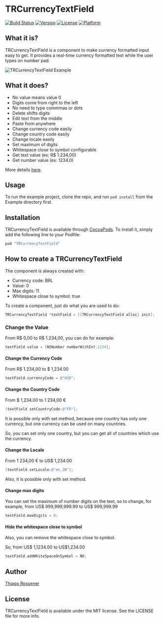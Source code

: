 # TRCurrencyTextField

[![Build Status](https://travis-ci.org/thiagoross/TRCurrencyTextField.svg?branch=master)](https://travis-ci.org/thiagoross/TRCurrencyTextField)
[![Version](https://img.shields.io/cocoapods/v/TRCurrencyTextField.svg?style=flat)](http://cocoapods.org/pods/TRCurrencyTextField)
[![License](https://img.shields.io/cocoapods/l/TRCurrencyTextField.svg?style=flat)](http://cocoapods.org/pods/TRCurrencyTextField)
[![Platform](https://img.shields.io/cocoapods/p/TRCurrencyTextField.svg?style=flat)](http://cocoapods.org/pods/TRCurrencyTextField)

## What it is?

TRCurrencyTextField is a component to make currency formatted input easy to get. It provides a real-time currency formatted text while the user types on number pad.

![TRCurrencyTextField Example](http://i1310.photobucket.com/albums/s647/rossener/TRCurrencyTextField/trcurrencytextfield-example_zpsc3c4y4rj.gif)

## What it does?

* No value means value 0
* Digits come from right to the left
* No need to type commmas or dots
* Delete shifts digits
* Edit text from the middle
* Paste from anywhere
* Change currency code easily
* Change country code easily
* Change locale easily
* Set maximum of digits
* Whitespace close to symbol configurable
* Get text value (ex: R$ 1.234,00)
* Get number value (ex: 1234.0)

More details [here](http://www.rossener.com/trcurrencytextfield-a-component-with-value/).

## Usage

To run the example project, clone the repo, and run `pod install` from the Example directory first.

## Installation

TRCurrencyTextField is available through [CocoaPods](http://cocoapods.org). To install
it, simply add the following line to your Podfile:

```ruby
pod "TRCurrencyTextField"
```

## How to create a TRCurrencyTextField

The component is always created with:

* Currency code: BRL
* Value: 0
* Max digits: 11
* Whitespace close to symbol: true

To create a component, just do what you are used to do:

```objective-c
TRCurrencyTextField *textField = [[TRCurrencyTextField alloc] init];
```

### Change the Value

From R$ 0,00 to R$ 1.234,00, you can do for example:

```objective-c
textField.value = [NSNumber numberWithInt:1234];
```

#### Change the Currency Code

From R$ 1.234,00 to $ 1,234.00

```objective-c
textField.currencyCode = @"USD";
```

#### Change the Country Code

From $ 1,234.00 to 1 234,00 €

```objective-c
[textField setCountryCode:@"FR"];
```

It is possible only with set method, because one country has only one currency, but one currency can be used on many countries. 

So, you can set only one country, but you can get all of countries which use the currency.

#### Change the Locale

From 1 234,00 € to US$ 1,234.00

```objective-c
[textField setLocale:@"en_ZW"];
```

Also, it is possible only with set method.

#### Change max digits

You can set the maximum of number digits on the text, so to change, for example, from US$ 999,999,999.99 to US$ 999,999.99

```objective-c
textField.maxDigits = 8;
```

#### Hide the whitespace close to symbol

Also, you can remove the whitespace close to symbol.

So, from US$ 1,1234.00 to US$1,234.00

```objective-c
textField.addWhiteSpaceOnSymbol = NO;
```

## Author

[Thiago Rossener](http://www.rossener.com)

## License

TRCurrencyTextField is available under the MIT license. See the LICENSE file for more info.
